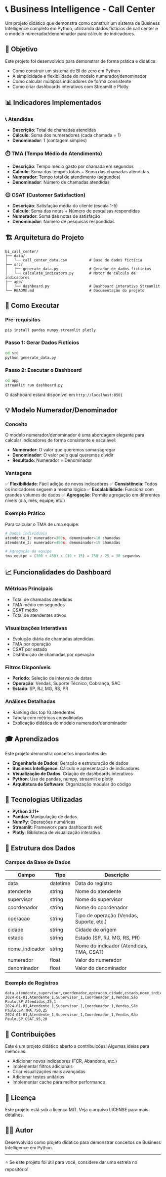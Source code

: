 # 📞 Business Intelligence - Call Center

Um projeto didático que demonstra como construir um sistema de Business Intelligence completo em Python, utilizando dados fictícios de call center e o modelo numerador/denominador para cálculo de indicadores.

## 🎯 Objetivo

Este projeto foi desenvolvido para demonstrar de forma prática e didática:

- Como construir um sistema de BI do zero em Python
- A simplicidade e flexibilidade do modelo numerador/denominador
- Como calcular múltiplos indicadores de forma consistente
- Como criar dashboards interativos com Streamlit e Plotly

## 📊 Indicadores Implementados

### 📞 Atendidas
- **Descrição**: Total de chamadas atendidas
- **Cálculo**: Soma dos numeradores (cada chamada = 1)
- **Denominador**: 1 (contagem simples)

### ⏱️ TMA (Tempo Médio de Atendimento)
- **Descrição**: Tempo médio gasto por chamada em segundos
- **Cálculo**: Soma dos tempos totais ÷ Soma das chamadas atendidas
- **Numerador**: Tempo total de atendimento (segundos)
- **Denominador**: Número de chamadas atendidas

### 😊 CSAT (Customer Satisfaction)
- **Descrição**: Satisfação média do cliente (escala 1-5)
- **Cálculo**: Soma das notas ÷ Número de pesquisas respondidas
- **Numerador**: Soma das notas de satisfação
- **Denominador**: Número de pesquisas respondidas

## 🏗️ Arquitetura do Projeto

```
bi_call_center/
├── data/
│   └── call_center_data.csv          # Base de dados fictícia
├── src/
│   ├── generate_data.py              # Gerador de dados fictícios
│   └── calculate_indicators.py       # Motor de cálculo de indicadores
├── app/
│   └── dashboard.py                  # Dashboard interativo Streamlit
└── README.md                         # Documentação do projeto
```

## 🚀 Como Executar

### Pré-requisitos

```bash
pip install pandas numpy streamlit plotly
```

### Passo 1: Gerar Dados Fictícios

```bash
cd src
python generate_data.py
```

### Passo 2: Executar o Dashboard

```bash
cd app
streamlit run dashboard.py
```

O dashboard estará disponível em `http://localhost:8501`

## 💡 Modelo Numerador/Denominador

### Conceito

O modelo numerador/denominador é uma abordagem elegante para calcular indicadores de forma consistente e escalável:

- **Numerador**: O valor que queremos somar/agregar
- **Denominador**: O valor pelo qual queremos dividir
- **Resultado**: Numerador ÷ Denominador

### Vantagens

✅ **Flexibilidade**: Fácil adição de novos indicadores
✅ **Consistência**: Todos os indicadores seguem a mesma lógica
✅ **Escalabilidade**: Funciona com grandes volumes de dados
✅ **Agregação**: Permite agregação em diferentes níveis (dia, mês, equipe, etc.)

### Exemplo Prático

Para calcular o TMA de uma equipe:

```python
# Dados individuais
atendente_1: numerador=300s, denominador=10 chamadas
atendente_2: numerador=450s, denominador=15 chamadas

# Agregação da equipe
tma_equipe = (300 + 450) / (10 + 15) = 750 / 25 = 30 segundos
```

## 📈 Funcionalidades do Dashboard

### Métricas Principais
- Total de chamadas atendidas
- TMA médio em segundos
- CSAT médio
- Total de atendentes ativos

### Visualizações Interativas
- Evolução diária de chamadas atendidas
- TMA por operação
- CSAT por estado
- Distribuição de chamadas por operação

### Filtros Disponíveis
- **Período**: Seleção de intervalo de datas
- **Operação**: Vendas, Suporte Técnico, Cobrança, SAC
- **Estado**: SP, RJ, MG, RS, PR

### Análises Detalhadas
- Ranking dos top 10 atendentes
- Tabela com métricas consolidadas
- Explicação didática do modelo numerador/denominador

## 🎓 Aprendizados

Este projeto demonstra conceitos importantes de:

- **Engenharia de Dados**: Geração e estruturação de dados
- **Business Intelligence**: Cálculo e apresentação de indicadores
- **Visualização de Dados**: Criação de dashboards interativos
- **Python**: Uso de pandas, numpy, streamlit e plotly
- **Arquitetura de Software**: Organização modular do código

## 🔧 Tecnologias Utilizadas

- **Python 3.11+**
- **Pandas**: Manipulação de dados
- **NumPy**: Operações numéricas
- **Streamlit**: Framework para dashboards web
- **Plotly**: Biblioteca de visualização interativa

## 📝 Estrutura dos Dados

### Campos da Base de Dados

| Campo | Tipo | Descrição |
|-------|------|-----------|
| data | datetime | Data do registro |
| atendente | string | Nome do atendente |
| supervisor | string | Nome do supervisor |
| coordenador | string | Nome do coordenador |
| operacao | string | Tipo de operação (Vendas, Suporte, etc.) |
| cidade | string | Cidade de origem |
| estado | string | Estado (SP, RJ, MG, RS, PR) |
| nome_indicador | string | Nome do indicador (Atendidas, TMA, CSAT) |
| numerador | float | Valor do numerador |
| denominador | float | Valor do denominador |

### Exemplo de Registros

```csv
data,atendente,supervisor,coordenador,operacao,cidade,estado,nome_indicador,numerador,denominador
2024-01-01,Atendente_1,Supervisor_1,Coordenador_1,Vendas,São Paulo,SP,Atendidas,25,1
2024-01-01,Atendente_1,Supervisor_1,Coordenador_1,Vendas,São Paulo,SP,TMA,750,25
2024-01-01,Atendente_1,Supervisor_1,Coordenador_1,Vendas,São Paulo,SP,CSAT,95,20
```

## 🤝 Contribuições

Este é um projeto didático aberto a contribuições! Algumas ideias para melhorias:

- Adicionar novos indicadores (FCR, Abandono, etc.)
- Implementar filtros adicionais
- Criar visualizações mais avançadas
- Adicionar testes unitários
- Implementar cache para melhor performance

## 📄 Licença

Este projeto está sob a licença MIT. Veja o arquivo LICENSE para mais detalhes.

## 👨‍💻 Autor

Desenvolvido como projeto didático para demonstrar conceitos de Business Intelligence em Python.

---

⭐ Se este projeto foi útil para você, considere dar uma estrela no repositório!

